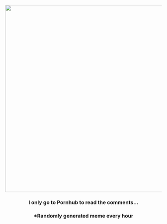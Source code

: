 <p align="center">
        <img src="https://i.redd.it/5zw3d85mg4791.png" width="600" height="600">
        </p>
        <h3 align="center">I only go to Pornhub to read the comments...</h3>
        <h3 align="center">*Randomly generated meme every hour</h3>
    